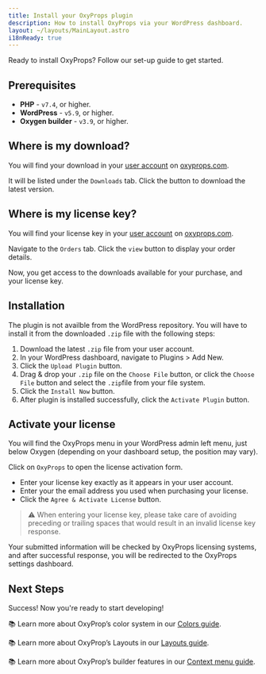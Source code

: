```yaml
---
title: Install your OxyProps plugin
description: How to install OxyProps via your WordPress dashboard.
layout: ~/layouts/MainLayout.astro
i18nReady: true
---
```

Ready to install OxyProps? Follow our set-up guide to get started.

## Prerequisites

- **PHP** - `v7.4`, or higher.
- **WordPress** - `v5.9`, or higher.
- **Oxygen builder** - `v3.9`, or higher.

## Where is my download?

You will find your download in your [user account](https://oxyprops.com/my-account/) on [oxyprops.com](https://oxyprops.com).

It will be listed under the `Downloads` tab. Click the button to download the latest version.

## Where is my license key?

You will find your license key in your [user account](https://oxyprops.com/my-account/) on [oxyprops.com](https://oxyprops.com).

Navigate to the `Orders` tab. Click the `view` button to display your order details.

Now, you get access to the downloads available for your purchase, and your license key.

## Installation

The plugin is not availble from the WordPress repository. You will have to install it from the downloaded `.zip` file with the following steps:  


1. Download the latest `.zip` file from your user account.
2. In your WordPress dashboard, navigate to Plugins > Add New.
3. Click the `Upload Plugin` button.
4. Drag & drop your `.zip` file on the `Choose File` button, or click the `Choose File` button and select the `.zip`file from your file system.
5. Click the `Install Now` button.
6. After plugin is installed successfully, click the `Activate Plugin` button.

## Activate your license

You will find the OxyProps menu in your WordPress admin left menu, just below Oxygen (depending on your dashboard setup, the position may vary).

Click on `OxyProps` to open the license activation form.

- Enter your license key exactly as it appears in your user account.
- Enter your the email address you used when purchasing your license.
- Click the `Agree & Activate License` button.

> ⚠️ When entering your license key, please take care of avoiding preceding or trailing spaces that would result in an invalid license key response.

Your submitted information will be checked by OxyProps licensing systems, and after successful response, you will be redirected to the OxyProps settings dashboard.

## Next Steps

Success! Now you're ready to start developing!

📚 Learn more about OxyProp’s color system in our [Colors guide](/en/framework/colors/).

📚 Learn more about OxyProp’s Layouts in our [Layouts guide](/en/framework/layouts/).

📚 Learn more about OxyProp’s builder features in our [Context menu guide](/en/features/context-menu/).
